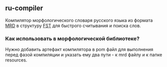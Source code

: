 ## ru-compiler
Компилятор морфологического словаря русского языка из формата [MRD](https://sourceforge.net/p/seman/svn/HEAD/tree/trunk/Docs/Morph_UNIX.txt) в структуру [FST]() для быстрого считывания и поиска слов.

### Как использовать в морфологической библиотеке?
Нужно добавить артефакт компилятора в pom файл для выполнения перед фазой компиляции и указать ему два пути - к mrd файлу и к папке resources.
